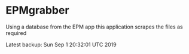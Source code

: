 # EPMgrabber
Using a database from the EPM app this application scrapes the files as required


Latest backup: Sun Sep 1 20:32:01 UTC 2019
